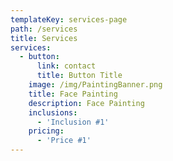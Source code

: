 ```yaml
---
templateKey: services-page
path: /services
title: Services
services:
  - button:
      link: contact
      title: Button Title
    image: /img/PaintingBanner.png
    title: Face Painting
    description: Face Painting
    inclusions:
      - 'Inclusion #1'
    pricing:
      - 'Price #1'
---
```


